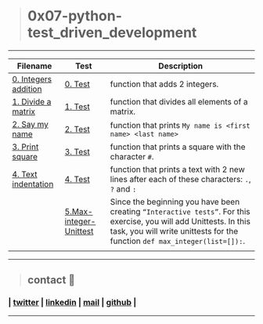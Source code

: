 > # 0x07-python-test_driven_development
---
| **Filename** | **Test** | **Description** |
|---|---|---|
| [0. Integers addition](0-add_integer.py) | [0. Test](test/0-add_integer.py)  | function that adds 2 integers.  |
| [1. Divide a matrix](2-matrix_divided.py) | [1. Test](tests/2-matrix_divided.txt)  | function that divides all elements of a matrix.  |
| [2. Say my name](3-say_my_name.py) | [2. Test](tests/3-say_my_name.txt)  | function that prints `My name is <first name> <last name>`  |
| [3. Print square](4-print_square.py) | [3. Test](tests/4-print_square.txt)  | function that prints a square with the character `#`.  |
| [4. Text indentation](5-text_indentation.py) | [4. Test](tests/5-text_indentation.txt)  | function that prints a text with 2 new lines after each of these characters: `.`, `?` and `:`  |
|   | [5.Max-integer-Unittest](tests/6-max_integer_test.py)  | Since the beginning you have been creating `“Interactive tests”`. For this exercise, you will add Unittests. In this task, you will write unittests for the function `def max_integer(list=[]):`.  |
|   |   |   |
---
> ## contact 💬

### | [twitter](https://twitter.com/RICARDO1470) | [linkedin](https://www.linkedin.com/in/ricardo-alfonso-camayo/) | [mail](1466@holbertonschool.com) | [github](https://github.com/ricardo1470/README/blob/master/README.md) |
---

